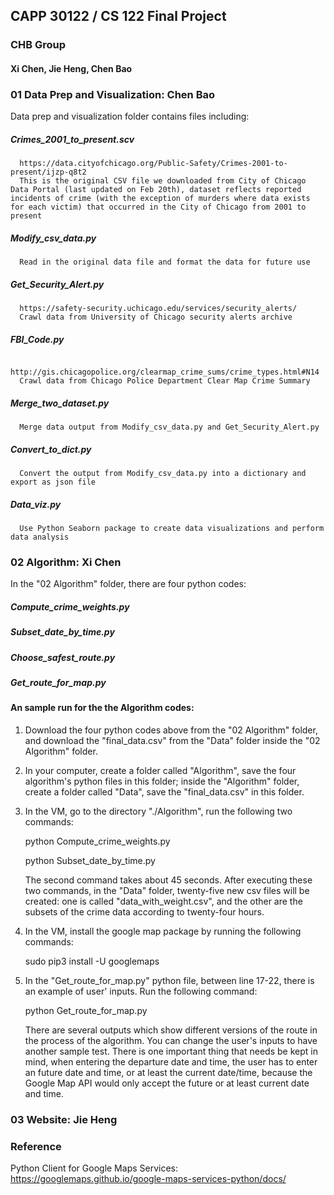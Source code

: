 ## CAPP 30122 / CS 122 Final Project
### CHB Group
#### Xi Chen, Jie Heng, Chen Bao


###  01 Data Prep and Visualization: Chen Bao 

Data prep and visualization folder contains files including:

##### Crimes_2001_to_present.scv
      https://data.cityofchicago.org/Public-Safety/Crimes-2001-to-present/ijzp-q8t2
      This is the original CSV file we downloaded from City of Chicago Data Portal (last updated on Feb 20th), dataset reflects reported incidents of crime (with the exception of murders where data exists for each victim) that occurred in the City of Chicago from 2001 to present

##### Modify_csv_data.py 
      Read in the original data file and format the data for future use

##### Get_Security_Alert.py 
      https://safety-security.uchicago.edu/services/security_alerts/
      Crawl data from University of Chicago security alerts archive

##### FBI_Code.py
      http://gis.chicagopolice.org/clearmap_crime_sums/crime_types.html#N14
      Crawl data from Chicago Police Department Clear Map Crime Summary 

##### Merge_two_dataset.py 
      Merge data output from Modify_csv_data.py and Get_Security_Alert.py 

##### Convert_to_dict.py
      Convert the output from Modify_csv_data.py into a dictionary and export as json file

##### Data_viz.py 
      Use Python Seaborn package to create data visualizations and perform data analysis 



###  02 Algorithm: Xi Chen
   
   In the "02 Algorithm" folder, there are four python codes:

##### Compute_crime_weights.py

##### Subset_date_by_time.py
   
##### Choose_safest_route.py
   
##### Get_route_for_map.py
  
#### An sample run for the the Algorithm codes:

1. Download the four python codes above from the "02 Algorithm" folder, and download the "final_data.csv" from the "Data" folder inside the "02 Algorithm" folder.

2. In your computer, create a folder called "Algorithm", save the four algorithm's python files in this folder; inside the "Algorithm" folder, create a folder called "Data", save the "final_data.csv" in this folder.

3. In the VM, go to the directory "./Algorithm", run the following two commands:
   
   python Compute_crime_weights.py
   
   python Subset_date_by_time.py
   
   The second command takes about 45 seconds. After executing these two commands, in the "Data" folder, twenty-five new csv files will be created: one is called "data_with_weight.csv", and the other are the subsets of the crime data according to twenty-four hours.

3. In the VM, install the google map package by running the following commands:

   sudo pip3 install -U googlemaps
   
4. In the "Get_route_for_map.py" python file, between line 17-22, there is an example of user' inputs. Run the following command:

   python Get_route_for_map.py
   
   There are several outputs which show different versions of the route in the process of the algorithm. You can change the user's inputs to have another sample test. There is one important thing that needs be kept in mind, when entering the departure date and time, the user has to enter an future date and time, or at least the current date/time, because the Google Map API would only accept the future or at least current date and time. 
   
   
   
### 03 Website: Jie Heng



### Reference
Python Client for Google Maps Services:
https://googlemaps.github.io/google-maps-services-python/docs/
